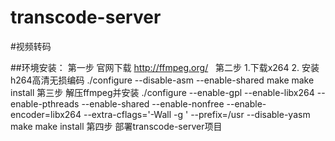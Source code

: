 # transcode-server
#视频转码

##环境安装：
第一步 官网下载 http://ffmpeg.org/  
第二步 1.下载x264 2. 安装h264高清无损编码 ./configure --disable-asm --enable-shared
make 
make install
第三步 解压ffmpeg并安装
./configure --enable-gpl --enable-libx264 --enable-pthreads --enable-shared --enable-nonfree --enable-encoder=libx264 --extra-cflags='-Wall -g ' --prefix=/usr --disable-yasm 
make 
make install 
第四步 部署transcode-server项目
